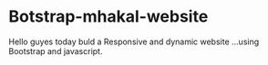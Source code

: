 # Botstrap-mhakal-website
Hello guyes today buld a  Responsive and dynamic website ...using Bootstrap and javascript.
